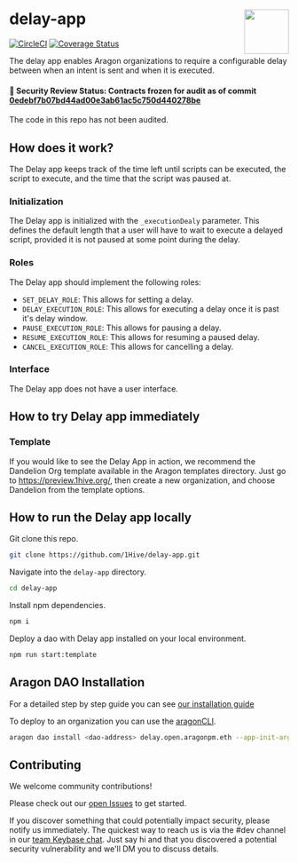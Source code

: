 # delay-app <img align="right" src="https://github.com/1Hive/website/blob/master/website/static/img/bee.png" height="80px" />

[![CircleCI](https://circleci.com/gh/1Hive/delay-app.svg?style=svg)](https://circleci.com/gh/1Hive/delay-app)
[![Coverage Status](https://coveralls.io/repos/github/1Hive/delay-app/badge.svg?branch=master&service=github)](https://coveralls.io/github/1Hive/delay-app?branch=master&service=github)

The delay app enables Aragon organizations to require a configurable delay between when an intent is sent and when it is executed.

#### 🚨 Security Review Status: Contracts frozen for audit as of commit [0edebf7b07bd44ad00e3ab61ac5c750d440278be](https://github.com/1Hive/delay-app/tree/0edebf7b07bd44ad00e3ab61ac5c750d440278be/contracts)

The code in this repo has not been audited.

## How does it work?

The Delay app keeps track of the time left until scripts can be executed, the script to execute, and the time that the script was paused at.

### Initialization

The Delay app is initialized with the `_executionDealy` parameter. This defines the default length that a user will have to wait to execute a delayed script, provided it is not paused at some point during the delay.

### Roles

The Delay app should implement the following roles:

- `SET_DELAY_ROLE`: This allows for setting a delay.
- `DELAY_EXECUTION_ROLE`: This allows for executing a delay once it is past it's delay window.
- `PAUSE_EXECUTION_ROLE`: This allows for pausing a delay.
- `RESUME_EXECUTION_ROLE`: This allows for resuming a paused delay.
- `CANCEL_EXECUTION_ROLE`: This allows for cancelling a delay.

### Interface

The Delay app does not have a user interface.

## How to try Delay app immediately

### Template

If you would like to see the Delay App in action, we recommend the Dandelion Org template available in the Aragon templates directory. Just go to https://preview.1hive.org/, then create a new organization, and choose Dandelion from the template options.

## How to run the Delay app locally

Git clone this repo.

```sh
git clone https://github.com/1Hive/delay-app.git
```

Navigate into the `delay-app` directory.

```sh
cd delay-app
```

Install npm dependencies.

```sh
npm i
```

Deploy a dao with Delay app installed on your local environment.

```sh
npm run start:template
```

## Aragon DAO Installation

For a detailed step by step guide you can see [our installation guide](./docs/installation-guide.md)

To deploy to an organization you can use the [aragonCLI](https://hack.aragon.org/docs/cli-intro.html).

```sh
aragon dao install <dao-address> delay.open.aragonpm.eth --app-init-args <delay-execution>
```

## Contributing

We welcome community contributions!

Please check out our [open Issues](https://github.com/1Hive/delay-app/issues) to get started.

If you discover something that could potentially impact security, please notify us immediately. The quickest way to reach us is via the #dev channel in our [team Keybase chat](https://1hive.org/contribute/keybase). Just say hi and that you discovered a potential security vulnerability and we'll DM you to discuss details.
